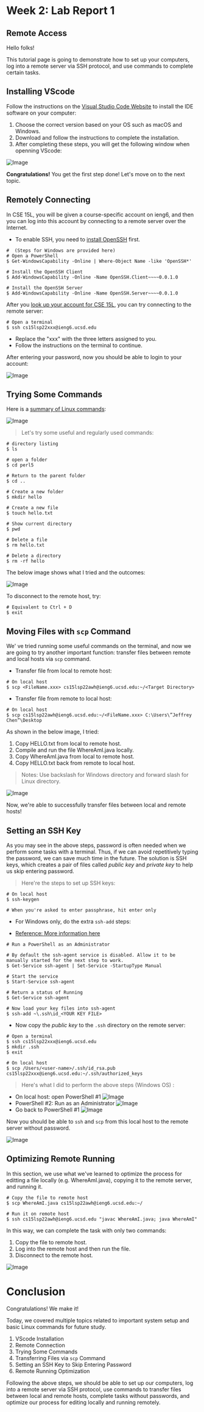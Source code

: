 # Week 2: Lab Report 1

## Remote Access

Hello folks!

This tutorial page is going to demonstrate how to set up your computers, log into a remote server via SSH protocol, and use commands to complete certain tasks.

## Installing VScode

Follow the instructions on the [Visual Studio Code Website](https://code.visualstudio.com/) to install the IDE software on your computer:

1. Choose the correct version based on your OS such as macOS and Windows.
2. Download and follow the instructions to complete the installation.
3. After completing these steps, you will get the following window when openning VScode:

![Image](Picture1.png)

**Congratulations!** You get the first step done! Let's move on to the next topic.

## Remotely Connecting

In CSE 15L, you will be given a course-specific account on ieng6, and then you can log into this account by connecting to a remote server over the Internet.

* To enable SSH, you need to [install OpenSSH](https://docs.microsoft.com/en-us/windows-server/administration/openssh/openssh_install_firstuse) first.

```
#  (Steps for Windows are provided here)
# Open a PowerShell
$ Get-WindowsCapability -Online | Where-Object Name -like 'OpenSSH*'

# Install the OpenSSH Client
$ Add-WindowsCapability -Online -Name OpenSSH.Client~~~~0.0.1.0

# Install the OpenSSH Server
$ Add-WindowsCapability -Online -Name OpenSSH.Server~~~~0.0.1.0
```

After you [look up your account for CSE 15L](https://sdacs.ucsd.edu/~icc/index.php), you can try connecting to the remote server:

```
# Open a terminal
$ ssh cs15lsp22xxx@ieng6.ucsd.edu
```
* Replace the "xxx" with the three letters assigned to you.
* Follow the instructions on the terminal to continue.

After entering your password, now you should be able to login to your account:

![Image](Picture2.png)

## Trying Some Commands
Here is a [summary of Linux commands](https://files.fosswire.com/2007/08/fwunixref.pdf):

![Image](Picture3.png)

> Let's try some useful and regularly used commands:

```
# directory listing
$ ls

# open a folder
$ cd perl5

# Return to the parent folder
$ cd ..

# Create a new folder
$ mkdir hello

# Create a new file
$ touch hello.txt

# Show current directory
$ pwd

# Delete a file
$ rm hello.txt

# Delete a directory
$ rm -rf hello
```

The below image shows what I tried and the outcomes:

![Image](Picture4.png)

To disconnect to the remote host, try:
```
# Equivalent to Ctrl + D
$ exit
```

## Moving Files with `scp` Command
We' ve tried running some useful commands on the terminal, and now we are going to try another important function: transfer files between remote and local hosts via `scp` command.

* Transfer file from local to remote host:
```
# On local host
$ scp <FileName.xxx> cs15lsp22awh@ieng6.ucsd.edu:~/<Target Directory>
```

* Transfer file from remote to local host:
```
# On local host
$ scp cs15lsp22awh@ieng6.ucsd.edu:~/<FileName.xxx> C:\Users\”Jeffrey Chen”\Desktop
```

As shown in the below image, I tried:
1. Copy HELLO.txt from local to remote host.
2. Compile and run the file WhereAmI.java locally.
3. Copy WhereAmI.java from local to remote host.
4. Copy HELLO.txt back from remote to local host.
> Notes: Use backslash for Windows directory and forward slash for Linux directory.

![Image](Picture5.png)

Now, we're able to successfully transfer files between local and remote hosts!

## Setting an SSH Key
As you may see in the above steps, password is often needed when we perform some tasks with a terminal. Thus, if we can avoid repetitively typing the password, we can save much time in the future. The solution is SSH keys, which creates a pair of files called *public key* and *private key* to help us skip entering password.

> Here're the steps to set up SSH keys:
```
# On local host
$ ssh-keygen

# When you're asked to enter passphrase, hit enter only
```

* For Windows only, do the extra `ssh-add` steps:

* [Reference: More information here](https://docs.microsoft.com/en-us/windows-server/administration/openssh/openssh_keymanagement#user-key-generation)

```
# Run a PowerShell as an Administrator

# By default the ssh-agent service is disabled. Allow it to be manually started for the next step to work.
$ Get-Service ssh-agent | Set-Service -StartupType Manual

# Start the service
$ Start-Service ssh-agent

# Return a status of Running
$ Get-Service ssh-agent

# Now load your key files into ssh-agent
$ ssh-add ~\.ssh\id_<YOUR KEY FILE>
```

* Now copy the *public key* to the `.ssh` directory on the remote server:

```
# Open a terminal
$ ssh cs15lsp22xxx@ieng6.ucsd.edu
$ mkdir .ssh
$ exit

# On local host
$ scp /Users/<user-name>/.ssh/id_rsa.pub cs15lsp22xxx@ieng6.ucsd.edu:~/.ssh/authorized_keys
```
> Here's what I did to perform the above steps (Windows OS) :
* On local host: open PowerShell #1
![Image](Picture6.png)
* PowerShell #2: Run as an Administrator
![Image](Picture7.png)
* Go back to PowerShell #1
![Image](Picture8.png)

Now you should be able to `ssh` and `scp` from this local host to the remote server without password.

![Image](Picture9.png)

## Optimizing Remote Running
In this section, we use what we've learned to optimize the process for editting a file locally (e.g. WhereAmI.java), copying it to the remote server, and running it.

```
# Copy the file to remote host
$ scp WhereAmI.java cs15lsp22awh@ieng6.ucsd.edu:~/

# Run it on remote host
$ ssh cs15lsp22awh@ieng6.ucsd.edu "javac WhereAmI.java; java WhereAmI"
```

In this way, we can complete the task with only two commands:
1. Copy the file to remote host.
2. Log into the remote host and then run the file.
3. Disconnect to the remote host.

![Image](Picture10.png)

# Conclusion

Congratulations! We make it!

Today, we covered multiple topics related to important system setup and basic Linux commands for future study.

1) VScode Installation
2) Remote Connection
3) Trying Some Commands
4) Transferring Files via `scp` Command
5) Setting an SSH Key to Skip Entering Password
6) Remote Running Optimization

Following the above steps, we should be able to set up our computers, log into a remote server via SSH protocol, use commands to transfer files between local and remote hosts, complete tasks without passwords, and optimize our process for editing locally and running remotely.